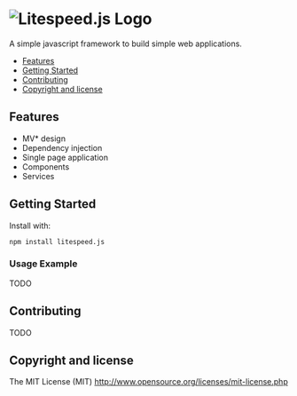 # ![Litespeed.js Logo](https://raw.githubusercontent.com/eldadfux/litespeed.js/master/example/images/litespeed.png "Litespeed.js Logo")

A simple javascript framework to build simple web applications.

- [Features](#features)
- [Getting Started](#getting-started)
- [Contributing](#contributing)
- [Copyright and license](#copyright-and-license)

## Features

* MV* design
* Dependency injection
* Single page application
* Components
* Services

## Getting Started

Install with:

    npm install litespeed.js

### Usage Example

TODO

## Contributing

TODO

## Copyright and license

The MIT License (MIT) http://www.opensource.org/licenses/mit-license.php